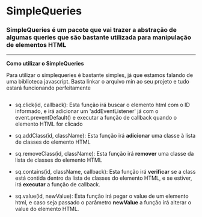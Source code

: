 # SimpleQueries

### SimpleQueries é um pacote que vai trazer a abstração de algumas queries que são bastante utilizada para manipulação de elementos HTML

---

**Como utilizar o SimpleQueries**

Para utilizar o simplequeries é bastante simples, já que estamos falando de uma biblioteca javascript. Basta linkar o arquivo min ao seu projeto e tudo estará funcionando perfeitamente

```html

```

- sq.click(id, callback): Esta função irá buscar o elemento html com o ID informado, e irá adicionar um 'addEventListener' já com o event.preventDefault() e executar a função de callback quando o elemento HTML for clicado

- sq.addClass(id, className): Esta função irá **adicionar** uma classe à lista de classes do elemento HTML

- sq.removeClass(id, className): Esta função irá **remover** uma classe da lista de classes do elemento HTML

- sq.contains(id, className, callback): Esta função irá **verificar** se a class está contida dentro da lista de classes do elemento HTML, e se estiver, irá **executar** a função de callback.

- sq.value(id, newValue): Esta função irá pegar o value de um elemento html, e caso seja passado o parâmetro **newValue** a função irá alterar o value do elemento HTML.